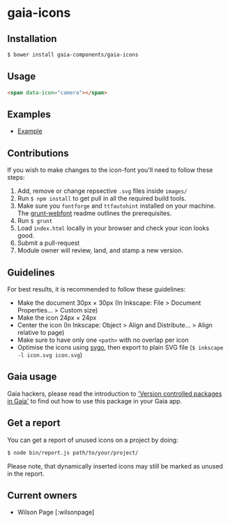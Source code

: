 # gaia-icons

## Installation

```bash
$ bower install gaia-components/gaia-icons
```

## Usage

```html
<span data-icon="camera"></span>
```

## Examples

- [Example](http://gaia-components.github.io/gaia-icons/)

## Contributions

If you wish to make changes to the icon-font you'll need to follow these steps:

1. Add, remove or change repsective `.svg` files inside `images/`
2. Run `$ npm install` to get pull in all the required build tools.
3. Make sure you `fontforge` and `ttfautohint` installed on your machine. The [grunt-webfont](https://github.com/sapegin/grunt-webfont#installation) readme outlines the prerequisites.
4. Run `$ grunt`
5. Load `index.html` locally in your browser and check your icon looks good.
6. Submit a pull-request
7. Module owner will review, land, and stamp a new version.

## Guidelines

For best results, it is recommended to follow these guidelines:

* Make the document 30px × 30px (In Inkscape: File > Document Properties... > Custom size)
* Make the icon 24px × 24px
* Center the icon (In Inkscape: Object > Align and Distribute... > Align relative to page)
* Make sure to have only one `<path>` with no overlap per icon
* Optimise the icons using [svgo](https://github.com/svg/svgo), then export to plain SVG file (`$ inkscape -l icon.svg icon.svg`)

## Gaia usage

Gaia hackers, please read the introduction to ['Version controlled packages in Gaia'](https://gist.github.com/wilsonpage/3d7f636a78db66f8f1d7) to find out how to use this package in your Gaia app.

## Get a report

You can get a report of unused icons on a project by doing:
```bash
$ node bin/report.js path/to/your/project/
```

Please note, that dynamically inserted icons may still be marked as unused in the report.

## Current owners

- Wilson Page [:wilsonpage]
